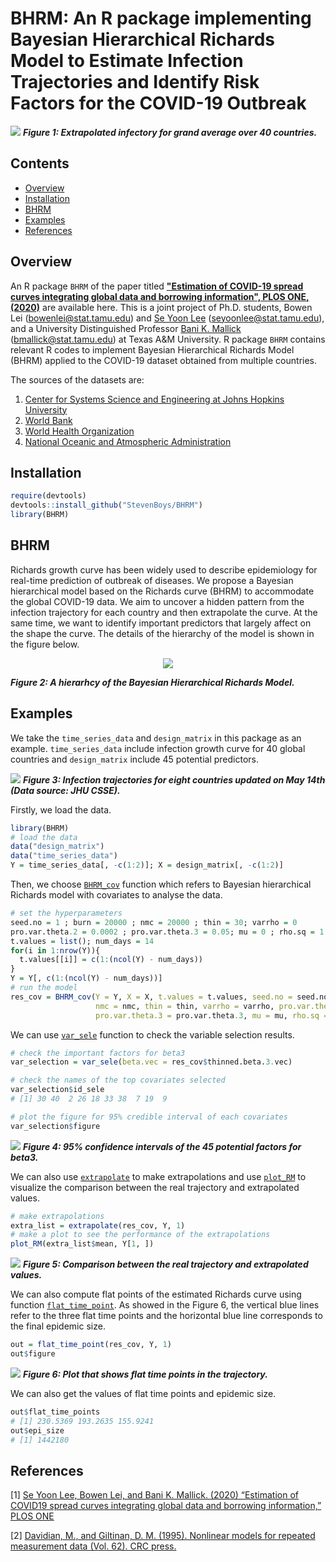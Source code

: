 # BHRM: An R package implementing Bayesian Hierarchical Richards Model to Estimate Infection Trajectories and Identify Risk Factors for the COVID-19 Outbreak

![](https://github.com/StevenBoys/BHRM/blob/main/Image/Global_average2.png)
***Figure 1: Extrapolated infectory for grand average over 40 countries.***

## Contents
* [Overview](#overview)
* [Installation](#installation)
* [BHRM](#bhrm)
* [Examples](#examples)
* [References](#References)

## Overview
An R package `BHRM` of the paper titled  **["Estimation of COVID-19 spread curves integrating global data and borrowing information", PLOS ONE, (2020)](https://journals.plos.org/plosone/article?id=10.1371/journal.pone.0236860)** are available here. This is a joint project of Ph.D. students, Bowen Lei (bowenlei@stat.tamu.edu) and [Se Yoon Lee](https://sites.google.com/view/seyoonlee) (seyoonlee@stat.tamu.edu), and a University Distinguished Professor [Bani K. Mallick](https://www.stat.tamu.edu/~bmallick/) (bmallick@stat.tamu.edu) at Texas A&M University. R package `BHRM` contains relevant R codes to implement Bayesian Hierarchical Richards Model (BHRM) applied to the COVID-19 dataset obtained from multiple countries. 

The sources of the datasets are: 
1. [Center for Systems Science and Engineering at Johns Hopkins University](https://github.com/CSSEGISandData/COVID-19)
2. [World Bank](https://data.worldbank.org/)
3. [World Health Organization](https://apps.who.int/gho/data/node.main)
4. [National Oceanic and Atmospheric Administration](https://www.noaa.gov/)

## Installation

```r
require(devtools)
devtools::install_github("StevenBoys/BHRM")
library(BHRM)
```

## BHRM
Richards growth curve has been widely used to describe epidemiology for real-time prediction of outbreak of diseases. We propose a Bayesian hierarchical model based on the Richards curve (BHRM) to accommodate the global COVID-19 data. We aim to uncover a hidden pattern from the infection trajectory for each country and then extrapolate the curve. At the same time, we want to identify important predictors that largely affect on the shape the curve. The details of the hierarchy of the model is shown in the figure below.

<div align=center><img src="https://github.com/StevenBoys/BHRM/blob/main/Image/BHRM_formula.png?raw=true" alt=" "/></div>

***Figure 2: A hierarhcy of the Bayesian Hierarchical Richards Model.***

## Examples
We take the `time_series_data` and `design_matrix` in this package as an example. `time_series_data` include infection growth curve for 40 global countries and `design_matrix` include 45 potential predictors.

![](https://github.com/StevenBoys/BHRM/blob/main/Image/infect_COVID-19.png?raw=true)
***Figure 3: Infection trajectories for eight countries updated on May 14th (Data source: JHU CSSE).***

Firstly, we load the data.
```r
library(BHRM)
# load the data
data("design_matrix")
data("time_series_data")
Y = time_series_data[, -c(1:2)]; X = design_matrix[, -c(1:2)]
```

Then, we choose [`BHRM_cov`](https://github.com/StevenBoys/BHRM/blob/main/R/BHRM_cov.R) function which refers to Bayesian hierarchical Richards model with covariates to analyse the data.
```r
# set the hyperparameters
seed.no = 1 ; burn = 20000 ; nmc = 20000 ; thin = 30; varrho = 0
pro.var.theta.2 = 0.0002 ; pro.var.theta.3 = 0.05; mu = 0 ; rho.sq = 1
t.values = list(); num_days = 14
for(i in 1:nrow(Y)){
  t.values[[i]] = c(1:(ncol(Y) - num_days))
}
Y = Y[, c(1:(ncol(Y) - num_days))]
# run the model
res_cov = BHRM_cov(Y = Y, X = X, t.values = t.values, seed.no = seed.no, burn = burn,   
                   nmc = nmc, thin = thin, varrho = varrho, pro.var.theta.2 = pro.var.theta.2, 
                   pro.var.theta.3 = pro.var.theta.3, mu = mu, rho.sq = rho.sq)  
```

We can use [`var_sele`](https://github.com/StevenBoys/BHRM/blob/main/R/var_sele.R) function to check the variable selection results.
```r
# check the important factors for beta3
var_selection = var_sele(beta.vec = res_cov$thinned.beta.3.vec)

# check the names of the top covariates selected
var_selection$id_sele
# [1] 30 40  2 26 18 33 38  7 19  9

# plot the figure for 95% credible interval of each covariates
var_selection$figure
```

![](https://github.com/StevenBoys/BHRM/blob/main/Image/var_sele.png?raw=true)
***Figure 4: 95% confidence intervals of the 45 potential factors for beta3.***

We can also use [`extrapolate`](https://github.com/StevenBoys/BHRM/blob/main/R/extrapolate.R) to make extrapolations and use [`plot_RM`](https://github.com/StevenBoys/BHRM/blob/main/R/extrapolate.R) to visualize the comparison between the real trajectory and extrapolated values.
```r
# make extrapolations
extra_list = extrapolate(res_cov, Y, 1)
# make a plot to see the performance of the extrapolations
plot_RM(extra_list$mean, Y[1, ])
```

![](https://github.com/StevenBoys/BHRM/blob/main/Image/extrapolation.png?raw=true)
***Figure 5: Comparison between the real trajectory and extrapolated values.***

We can also compute flat points of the estimated Richards curve using function [`flat_time_point`](https://github.com/StevenBoys/BHRM/blob/main/R/flat_time_point.R). As showed in the Figure 6, the vertical blue lines refer to the three flat time points and the horizontal blue line corresponds to the final epidemic size.
```r
out = flat_time_point(res_cov, Y, 1)
out$figure
```

![](https://github.com/StevenBoys/BHRM/blob/main/Image/flat_time_points.png?raw=true)
***Figure 6: Plot that shows flat time points in the trajectory.***

We can also get the values of flat time points and epidemic size.
```r
out$flat_time_points
# [1] 230.5369 193.2635 155.9241
out$epi_size
# [1] 1442180
```

## References

[1] [Se Yoon Lee, Bowen Lei, and Bani K. Mallick. (2020) “Estimation of COVID19 spread curves integrating global data and borrowing information,” PLOS ONE](https://journals.plos.org/plosone/article/authors?id=10.1371/journal.pone.0236860)

[2] [Davidian, M., and Giltinan, D. M. (1995). Nonlinear models for repeated measurement data (Vol. 62). CRC press.](https://books.google.com/books?hl=en&lr=&id=0eSIBPAL4qsC&oi=fnd&pg=IA7&dq=nonlinear+mixed+effect+model+giltnan&ots=9frDPH3F4J&sig=L5Wz91waGu447OdyYHQ8Vp5ckQc#v=onepage&q=nonlinear%20mixed%20effect%20model%20giltnan&f=false)

